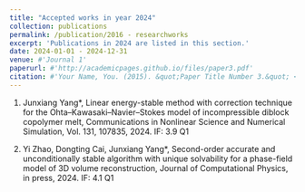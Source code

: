 ```yaml
---
title: "Accepted works in year 2024"
collection: publications
permalink: /publication/2016 - researchworks
excerpt: 'Publications in 2024 are listed in this section.'
date: 2024-01-01 - 2024-12-31
venue: #'Journal 1'
paperurl: #'http://academicpages.github.io/files/paper3.pdf'
citation: #'Your Name, You. (2015). &quot;Paper Title Number 3.&quot; <i>Journal 1</i>. 1(3).'
---
```

1. Junxiang Yang*, Linear energy-stable method with correction technique for the Ohta–Kawasaki–Navier–Stokes model of incompressible diblock
copolymer melt, Communications in Nonlinear Science and Numerical Simulation, Vol. 131, 107835, 2024. IF: 3.9 Q1

2. Yi Zhao, Dongting Cai, Junxiang Yang*, Second-order accurate and unconditionally stable algorithm with unique solvability for a phase-field model of 3D volume reconstruction, Journal of Computational Physics, in press, 2024. IF: 4.1 Q1
